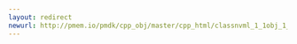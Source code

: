 ```yaml
---
layout: redirect
newurl: http://pmem.io/pmdk/cpp_obj/master/cpp_html/classnvml_1_1obj_1_1pool__base-members.html
---
```

